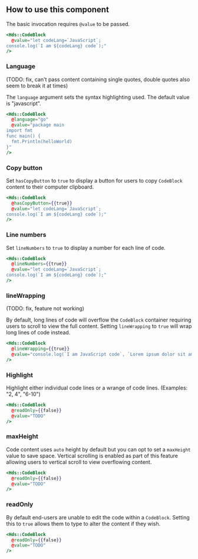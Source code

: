 ## How to use this component

The basic invocation requires `@value` to be passed.

```handlebars
<Hds::CodeBlock
  @value="let codeLang=`JavaScript`;
console.log(`I am ${codeLang} code`);"
/>
```

### Language

(TODO: fix, can't pass content containing single quotes, double quotes also seem to break it at times)

The `language` argument sets the syntax highlighting used. The default value is "javascript".


```handlebars
<Hds::CodeBlock
  @language="go"
  @value="package main
import fmt
func main() {
  fmt.Println(helloWorld)
}"
/>
``` 


### Copy button

Set `hasCopyButton` to `true` to display a button for users to copy `CodeBlock` content to their computer clipboard.

```handlebars
<Hds::CodeBlock
  @hasCopyButton={{true}}
  @value="let codeLang=`JavaScript`;
console.log(`I am ${codeLang} code`);"
/>
```

### Line numbers

Set `lineNumbers` to `true` to display a number for each line of code.

```handlebars
<Hds::CodeBlock
  @lineNumbers={{true}}
  @value="let codeLang=`JavaScript`;
console.log(`I am ${codeLang} code`);"
/>
```

### lineWrapping

(TODO: fix, feature not working)

By default, long lines of code will overflow the `CodeBlock` container requiring users to scroll to view the full content. Setting `lineWrapping` to `true` will wrap long lines of code instead.

```handlebars
<Hds::CodeBlock
  @lineWrapping={{true}}
  @value="console.log(`I am JavaScript code`, `Lorem ipsum dolor sit amet, consectetur adipiscing elit, sed do eiusmod tempor incididunt ut labore et dolore magna aliqua. Ut enim ad minim veniam`);"
/>
```

### Highlight

Highlight either individual code lines or a wrange of code lines. (Examples: "2, 4", "6-10")

```handlebars
<Hds::CodeBlock
  @readOnly={{false}}
  @value="TODO"
/>
```

### maxHeight

Code content uses `auto` height by default but you can opt to set a `maxHeight` value to save space. Vertical scrolling is enabled as part of this feature allowing users to vertical scroll to view overflowing content.

```handlebars
<Hds::CodeBlock
  @readOnly={{false}}
  @value="TODO"
/>
```

### readOnly

By default end-users are unable to edit the code within a `CodeBlock`. Setting this to `true` allows them to type to alter the content if they wish.

```handlebars
<Hds::CodeBlock
  @readOnly={{false}}
  @value="TODO"
/>
```
